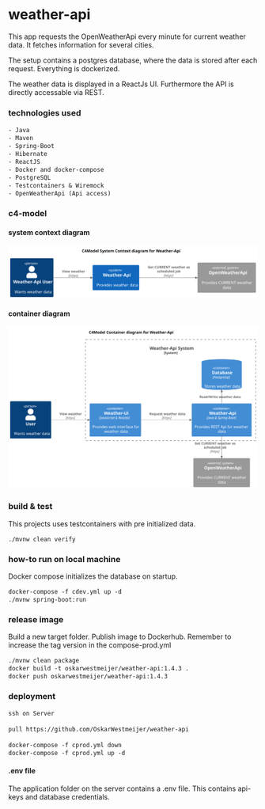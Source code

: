 # weather-api

This app requests the OpenWeatherApi every minute for current weather data. It fetches information for several cities.

The setup contains a postgres database, where the data is stored after each request. Everything is dockerized.

The weather data is displayed in a ReactJs UI. Furthermore the API is directly accessable via REST.

### technologies used

```
- Java
- Maven
- Spring-Boot
- Hibernate
- ReactJS
- Docker and docker-compose
- PostgreSQL
- Testcontainers & Wiremock
- OpenWeatherApi (Api access)
```

### c4-model

#### system context diagram

![Alt c4-model system context diagram](frontend/public/images/c4_context.svg)

#### container diagram

![Alt c4-model container diagram](frontend/public/images/c4_container.svg)

### build & test

This projects uses testcontainers with pre initialized data.

```
./mvnw clean verify
```

### how-to run on local machine

Docker compose initializes the database on startup.

```
docker-compose -f cdev.yml up -d
./mvnw spring-boot:run
```

### release image

Build a new target folder. Publish image to Dockerhub. Remember to increase the tag version in the compose-prod.yml

```
./mvnw clean package
docker build -t oskarwestmeijer/weather-api:1.4.3 .
docker push oskarwestmeijer/weather-api:1.4.3
```

### deployment

```
ssh on Server

pull https://github.com/OskarWestmeijer/weather-api

docker-compose -f cprod.yml down
docker-compose -f cprod.yml up -d
```

#### .env file

The application folder on the server contains a .env file. This contains api-keys and database credentials.